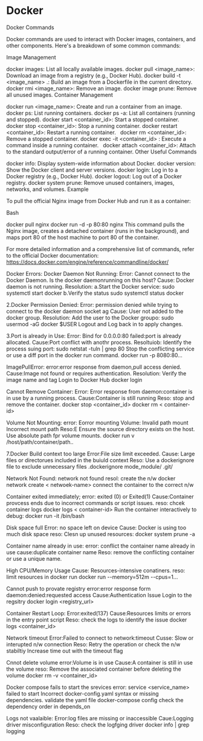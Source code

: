 # Docker

Docker Commands

Docker commands are used to interact with Docker images, containers, and other components. Here's a breakdown of some common commands:

Image Management

docker images: List all locally available images.
docker pull <image_name>: Download an image from a registry (e.g., Docker Hub).
docker build -t <image_name> .: Build an image from a Dockerfile in the current directory.
docker rmi <image_name>: Remove an image.
docker image prune: Remove all unused images.
Container Management

docker run <image_name>: Create and run a container from an image.
docker ps: List running containers.
docker ps -a: List all containers (running and stopped).
docker start <container_id>: Start a stopped container.
docker stop <container_id>: Stop a running container.
docker restart <container_id>: Restart a running container.   
docker rm <container_id>: Remove a stopped container.
docker exec -it <container_id> <command>: Execute a command inside a running container.   
docker attach <container_id>: Attach to the standard output/error of a running container.
Other Useful Commands

docker info: Display system-wide information about Docker.
docker version: Show the Docker client and server versions.
docker login: Log in to a Docker registry (e.g., Docker Hub).
docker logout: Log out of a Docker registry.
docker system prune: Remove unused containers, images, networks, and volumes.
Example

To pull the official Nginx image from Docker Hub and run it as a container:

Bash

docker pull nginx
docker run -d -p 80:80 nginx
This command pulls the Nginx image, creates a detached container (runs in the background), and maps port 80 of the host machine to port 80 of the container.

For more detailed information and a comprehensive list of commands, refer to the official Docker documentation: https://docs.docker.com/engine/reference/commandline/docker/   

Docker Errors:
Docker Daemon Not Running:
Error: Cannot connect to the Docker Daemon. Is the docker daemonrunning on this host?
Cause: Docker daemon is not running.
Resolution:
 a.Start the Docker service:
 sudo systemctl start docker
 b.Verify the status
 sudo systemctl status docker

 2.Docker Permission Denied:
 Error: permission denied while trying to connect to the docker daemon socket ag
 Cause: User not added to the docker group.
 Resolution:
 Add the user to the Docker groupo:
 sudo usermod -aG docker $USER
 Logout and Log back in to apply changes.

 3.Port is already in Use:
 Error: Bind for 0.0.0.0:80 failed:port is already allocated.
 Cause:Port conflict with anothr process.
 Resoltuiob:
 Identify the process suing port:
 sudo netstat -tuln | grep 80
 Stop the conflicting service or use a diff port in the docker run command.
 docker run -p 8080:80...

 ImagePullError:
 error:error response from daemon,pull access denied.
 Cause:Image not found or requires authentication.
 Resolution: Verify the image name and tag
     Login to Docker Hub
docker login

Cannot Remove Container:
Error: Error response from daemon:container is in use by a running process.
Cause:Container is still running
Reso:
stop and remove the container.
docker stop <container_id>
docker rm < container-id>

Volume Not Mounting:
error: Eorror mounting Volume: Invalid path mount
Incorrect mount path
Reso:E
Ensure the source directory exists on the host.
Use absolute path fpr volume mounts.
 docker run v /host/path/container/path..

 7.Docker Build context too large
 Error:File size limit exceeded.
 Cause: Large files or directorues included in the buiuld context
 Reso:
 Use a dockerignore file to exclude unnecessary files
 .dockerignore
 mode_module/
 .git/

 Network Not Found:
 network <network-name> not found
 resol:
 create the n/w
 docker network create < netwoek-name>
 connect the container to the correct n/w

 Container exited immediately;
 error: exited (0) or Exited(1)
 Cause:Container provcess ends due to incorrect commands or script issues.
 reso:
 chcek container logs
 docker logs < container-id>
 Run the container interactively to debug:
 docker run -it <image-name> /bin/bash

 Disk space full
 Error: no space left on device
 Cause:
Docker is using too much disk space
reso:
Clesn up unused resources:
docker system prune -a 

Container name already in use:
error: conflict the container name already in use
cause:duplicate container name
Reso:
remove the conflicting container or use a unique name.

High CPU/Memory Usage
Cause: Resources-intensive conatiners.
reso:
limit resources in docker run
docker run --memory=512m --cpus=1...

Cannot push to provate registry
error:error response form daemon:denied:requested access
Cause:Authentication  Issue
Login to the regsitry
docker login <registry_url>

Container Restart Loop:
Error:exited(137)
Cause:Resources limits or errors in the entry point script
Reso:
check the logs to identify the issue
docker logs <container_id>


Network timeout
Error:Failed to connect to network:timeout
Cusse: Slow or interupted n/w connection
Reso:
Retry the operation or check the n/w stabiltiy
Increase time out with the timeout flag

Cnnot delete volume
error:Volume is in use
Cause:A container is still in use the volume
reso:
Remove the associated container before deleting the volume
docker rm -v <container_id>

Docker compose fails to start the srevices
error: service <service_name> failed to start
Incorrect docker-config.yaml syntax or missing dependencies.
validate the yaml file
docker-compose config
check the dependency order in depends_on

Logs not vaalaible:
Error:log files are missing or inaccessible
Caue:Logging driver misconfiguration
Reso:
check the logfging driver
docker info | grep logging


